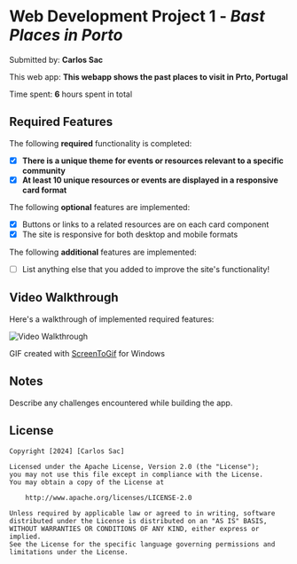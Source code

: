 # Web Development Project 1 - *Bast Places in Porto*

Submitted by: **Carlos Sac**

This web app: **This webapp shows the past places to visit in Prto, Portugal**

Time spent: **6** hours spent in total

## Required Features

The following **required** functionality is completed:

- [x] **There is a unique theme for events or resources relevant to a specific community**
- [x] **At least 10 unique resources or events are displayed in a responsive card format**

The following **optional** features are implemented:

- [x] Buttons or links to a related resources are on each card component
- [x] The site is responsive for both desktop and mobile formats

The following **additional** features are implemented:

* [ ] List anything else that you added to improve the site's functionality!

## Video Walkthrough

Here's a walkthrough of implemented required features:

<img src='demo_communityboard.gif' title='Video Walkthrough' width='' alt='Video Walkthrough' />

<!-- Replace this with whatever GIF tool you used! -->
GIF created with [ScreenToGif](https://www.screentogif.com/) for Windows


## Notes

Describe any challenges encountered while building the app.

## License

    Copyright [2024] [Carlos Sac]

    Licensed under the Apache License, Version 2.0 (the "License");
    you may not use this file except in compliance with the License.
    You may obtain a copy of the License at

        http://www.apache.org/licenses/LICENSE-2.0

    Unless required by applicable law or agreed to in writing, software
    distributed under the License is distributed on an "AS IS" BASIS,
    WITHOUT WARRANTIES OR CONDITIONS OF ANY KIND, either express or implied.
    See the License for the specific language governing permissions and
    limitations under the License.
